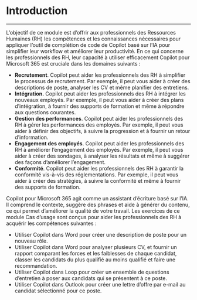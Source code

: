 # Introduction
---
L’objectif de ce module est d’offrir aux professionnels des Ressources Humaines (RH) les compétences et les connaissances nécessaires pour appliquer l’outil de complétion de code de Copilot basé sur l’IA pour simplifier leur workflow et améliorer leur productivité. En ce qui concerne les professionnels des RH, leur capacité à utiliser efficacement Copilot pour Microsoft 365 est cruciale dans les domaines suivants :

 -  **Recrutement**. Copilot peut aider les professionnels des RH à simplifier le processus de recrutement. Par exemple, il peut vous aider à créer des descriptions de poste, analyser les CV et même planifier des entretiens.
 -  **Intégration.** Copilot peut aider les professionnels des RH à intégrer les nouveaux employés. Par exemple, il peut vous aider à créer des plans d’intégration, à fournir des supports de formation et même à répondre aux questions courantes.
 -  **Gestion des performances**. Copilot peut aider les professionnels des RH à gérer les performances des employés. Par exemple, il peut vous aider à définir des objectifs, à suivre la progression et à fournir un retour d’information.
 -  **Engagement des employés**. Copilot peut aider les professionnels des RH à améliorer l’engagement des employés. Par exemple, il peut vous aider à créer des sondages, à analyser les résultats et même à suggérer des façons d’améliorer l’engagement.
 -  **Conformité**. Copilot peut aider les professionnels des RH à garantir la conformité vis-à-vis des réglementations. Par exemple, il peut vous aider à créer des stratégies, à suivre la conformité et même à fournir des supports de formation.

Copilot pour Microsoft 365 agit comme un assistant d’écriture basé sur l’IA. Il comprend le contexte, suggère des phrases et aide à générer du contenu, ce qui permet d’améliorer la qualité de votre travail. Les exercices de ce module Cas d’usage sont conçus pour aider les professionnels des RH à acquérir les compétences suivantes :

 -  Utiliser Copilot dans Word pour créer une description de poste pour un nouveau rôle.
 -  Utiliser Copilot dans Word pour analyser plusieurs CV, et fournir un rapport comparant les forces et les faiblesses de chaque candidat, classer les candidats du plus qualifié au moins qualifié et faire une recommandation.
 -  Utiliser Copilot dans Loop pour créer un ensemble de questions d’entretien à poser aux candidats qui se présentent à ce poste.
 -  Utiliser Copilot dans Outlook pour créer une lettre d’offre par e-mail au candidat sélectionné pour ce poste.
